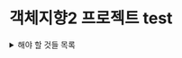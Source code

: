 # 객체지향2 프로젝트 test


<details>
<summary> 해야 할 것들 목록</summary>
<div markdown="1">

- [ ] UML 설계
- [ ] USERNAME, IP 처음에 입력받기
- [ ] 채팅기능 (입털기기능)
- [ ] 로그 기록되게하기
- [ ] GUI 만들기 (더 자세히 써야 함)
- [ ] 로그인 (시간 남으면)

</div>
</details>
